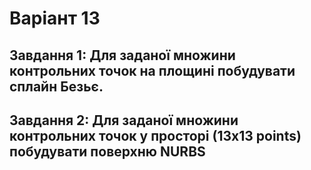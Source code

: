 # Варіант 13

## Завдання 1: Для заданої множини контрольних точок на площині побудувати сплайн Безьє.

## Завдання 2: Для заданої множини контрольних точок у просторі (13x13 points) побудувати поверхню NURBS
